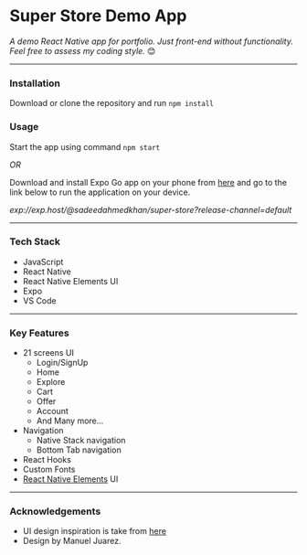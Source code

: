 # Super Store Demo App
*A demo React Native app for portfolio. Just front-end without functionality. Feel free to assess my coding style.* 😊

------------


### Installation
Download or clone the repository and run `npm install` 

### Usage
Start the app using command `npm start`

*OR*

Download and install Expo Go app on your phone from [here](https://expo.dev/client "here") and go to the link below to run the application on your device.

*exp://exp.host/@sadeedahmedkhan/super-store?release-channel=default*


------------

### Tech Stack
- JavaScript
- React Native
- React Native Elements UI
- Expo
- VS Code


------------


### Key Features
- 21 screens UI
	- Login/SignUp
	- Home
	- Explore
	- Cart
	- Offer
	- Account
	- And Many more...
- Navigation
	- Native Stack navigation
	- Bottom Tab navigation
- React Hooks
- Custom Fonts
- [React Native Elements](https://reactnativeelements.com/ "React Native Elements") UI

------------

### Acknowledgements
- UI design inspiration is take from [here](https://www.figma.com/community/file/1034673430407061199 "here")
- Design by Manuel Juarez.
